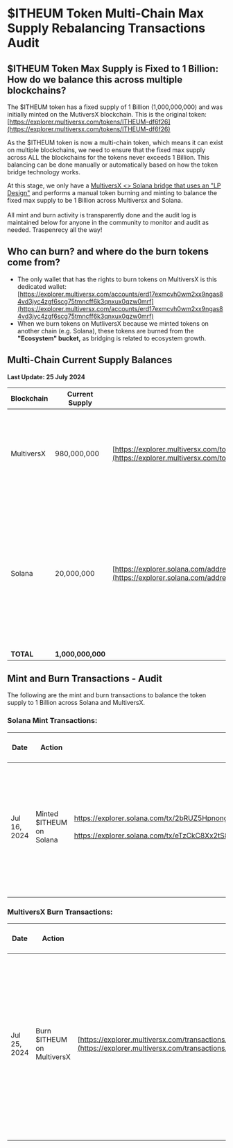 # $ITHEUM Token Multi-Chain Max Supply Rebalancing Transactions Audit

## $ITHEUM Token Max Supply is Fixed to 1 Billion: How do we balance this across multiple blockchains?

The $ITHEUM token has a fixed supply of 1 Billion (1,000,000,000) and was initially minted on the MutiversX blockchain. This is the original token: [https://explorer.multiversx.com/tokens/ITHEUM-df6f26](https://explorer.multiversx.com/tokens/ITHEUM-df6f26)

As the $ITHEUM token is now a multi-chain token, which means it can exist on multiple blockchains, we need to ensure that the fixed max supply across ALL the blockchains for the tokens never exceeds 1 Billion. This balancing can be done manually or automatically based on how the token bridge technology works.&#x20;

At this stage, we only have a [MultiversX <> Solana bridge that uses an "LP Design"](../../legal/ecosystem-tools-terms/omni-chain-portal-bridge.md) and performs a manual token burning and minting to balance the fixed max supply to be 1 Billion across Multiversx and Solana. \
\
All mint and burn activity is transparently done and the audit log is maintained below for anyone in the community to monitor and audit as needed. Traspenrecy all the way!

## Who can burn? and where do the burn tokens come from?

* The only wallet that has the rights to burn tokens on MultiversX is this dedicated wallet: [https://explorer.multiversx.com/accounts/erd17exmcvh0wm2xx9ngas84vd3jyc4zgf6scg75tmncff6k3qnxux0qzw0mrf](https://explorer.multiversx.com/accounts/erd17exmcvh0wm2xx9ngas84vd3jyc4zgf6scg75tmncff6k3qnxux0qzw0mrf)
* When we burn tokens on MutliversX because we minted tokens on another chain (e.g. Solana), these tokens are burned from the **"Ecosystem" bucket,** as bridging is related to ecosystem growth.



## Multi-Chain Current Supply Balances

**Last Update: 25 July 2024**

| Blockchain | Current Supply    | Verify on Token Page                                                                                                                                               | Notes                                                                                                                                             |
| ---------- | ----------------- | ------------------------------------------------------------------------------------------------------------------------------------------------------------------ | ------------------------------------------------------------------------------------------------------------------------------------------------- |
| MultiversX | 980,000,000       | [https://explorer.multiversx.com/tokens/ITHEUM-df6f26](https://explorer.multiversx.com/tokens/ITHEUM-df6f26)                                                       | On MultiversX, the supply should show exactly as burning tokens are not allowed.                                                                  |
| Solana     | 20,000,000        | [https://explorer.solana.com/address/iTHSaXjdqFtcnLK4EFEs7mqYQbJb6B7GostqWbBQwaV](https://explorer.solana.com/address/iTHSaXjdqFtcnLK4EFEs7mqYQbJb6B7GostqWbBQwaV) | The current supply might show less than the target amount as on Solana anyone can burn tokens, but it should NEVER be more than the shown amount. |
| **TOTAL**  | **1,000,000,000** |                                                                                                                                                                    |                                                                                                                                                   |



## Mint and Burn Transactions - Audit

The following are the mint and burn transactions to balance the token supply to 1 Billion across Solana and MultiversX.

### Solana Mint Transactions:

| Date         | Action                   | Solana Transactions                                                                                                                                                                                                                                                                                                                                                                                                                                                                                                                     | Total Minted on Solana | Notes                                                                                                                                 |
| ------------ | ------------------------ | --------------------------------------------------------------------------------------------------------------------------------------------------------------------------------------------------------------------------------------------------------------------------------------------------------------------------------------------------------------------------------------------------------------------------------------------------------------------------------------------------------------------------------------- | ---------------------- | ------------------------------------------------------------------------------------------------------------------------------------- |
| Jul 16, 2024 | Minted $ITHEUM on Solana | <p><a href="https://explorer.solana.com/tx/2bRUZ5HpnongTzgvHua6iXXzptifozWH6GFA1uTisWjr7rd4ER4vPXBb7BH62NNPaccyHqVhvyYpSy67dmTvtUpC">https://explorer.solana.com/tx/2bRUZ5HpnongTzgvHua6iXXzptifozWH6GFA1uTisWjr7rd4ER4vPXBb7BH62NNPaccyHqVhvyYpSy67dmTvtUpC</a><br><br><a href="https://explorer.solana.com/tx/eTzCkC8Xx2tS89BNGGuXwQyJn46RrVU8Enhu58xAg6ARszkevqY3or569PfoZZn21aRzQUW1QH2DW6zBTSCMpoD">https://explorer.solana.com/tx/eTzCkC8Xx2tS89BNGGuXwQyJn46RrVU8Enhu58xAg6ARszkevqY3or569PfoZZn21aRzQUW1QH2DW6zBTSCMpoD</a></p> | 20,000,000             | <p>The target supply was 20,000,000<br><br>But we did it in two batches to test the process. This is why 2 transactions are seen.</p> |
|              |                          |                                                                                                                                                                                                                                                                                                                                                                                                                                                                                                                                         |                        |                                                                                                                                       |
|              |                          |                                                                                                                                                                                                                                                                                                                                                                                                                                                                                                                                         |                        |                                                                                                                                       |

### MultiversX Burn Transactions:

| Date         | Action                     | MultiversX Transactions                                                                                                                                                                                                        | Total Burned on MultiversX  | Notes                                                                                                                                                                                                                              |
| ------------ | -------------------------- | ------------------------------------------------------------------------------------------------------------------------------------------------------------------------------------------------------------------------------ | --------------------------- | ---------------------------------------------------------------------------------------------------------------------------------------------------------------------------------------------------------------------------------- |
| Jul 25, 2024 | Burn $ITHEUM on MultiversX | [https://explorer.multiversx.com/transactions/b31b7fe8bd23df8e1c382b4b943db655099328832f1dc24beb58382de96fd76a](https://explorer.multiversx.com/transactions/b31b7fe8bd23df8e1c382b4b943db655099328832f1dc24beb58382de96fd76a) | 20,000,000                  | <p>The burn happened 9 days after the mint on Solana as we had to test and create a secure process for future burns to happen transparently.<br><br>In the future, for mint/burn cycles, we will aim to do it on the same day.</p> |
|              |                            |                                                                                                                                                                                                                                |                             |                                                                                                                                                                                                                                    |
|              |                            |                                                                                                                                                                                                                                |                             |                                                                                                                                                                                                                                    |



